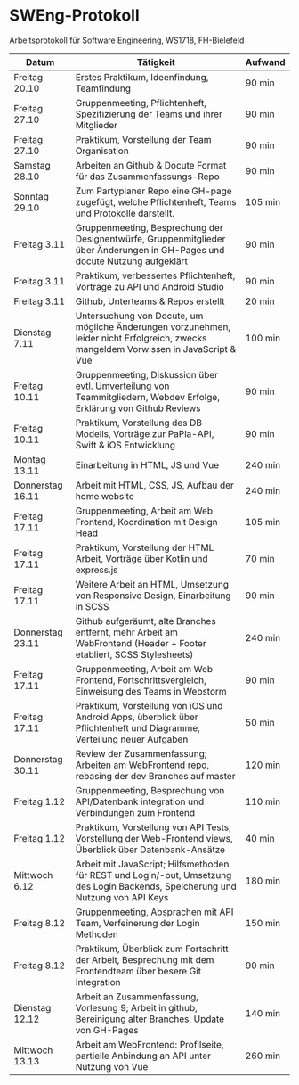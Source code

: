 SWEng-Protokoll
=================

Arbeitsprotokoll für Software Engineering, WS1718, FH-Bielefeld

| Datum            | Tätigkeit                                                                                                                             | Aufwand  |
| ---------------- | ------------------------------------------------------------------------------------------------------------------------------------- | -------- |
| Freitag 20.10    | Erstes Praktikum, Ideenfindung, Teamfindung                                                                                           | 90 min   |
| Freitag 27.10    | Gruppenmeeting, Pflichtenheft, Spezifizierung der Teams und ihrer Mitglieder                                                          | 90 min   |
| Freitag 27.10    | Praktikum, Vorstellung der Team Organisation                                                                                          | 90 min   |
| Samstag 28.10    | Arbeiten an Github & Docute Format für das Zusammenfassungs-Repo                                                                      | 90 min   |
| Sonntag 29.10    | Zum Partyplaner Repo eine GH-page zugefügt, welche Pflichtenheft, Teams und Protokolle darstellt.                                     | 105 min  |
| Freitag 3.11     | Gruppenmeeting, Besprechung der Designentwürfe, Gruppenmitglieder über Änderungen in GH-Pages und docute Nutzung aufgeklärt           | 90 min   |
| Freitag 3.11     | Praktikum, verbessertes Pflichtenheft, Vorträge zu API und Android Studio                                                             | 90 min   |
| Freitag 3.11     | Github, Unterteams & Repos erstellt                                                                                                   | 20 min   |
| Dienstag 7.11    | Untersuchung von Docute, um mögliche Änderungen vorzunehmen, leider nicht Erfolgreich, zwecks mangeldem Vorwissen in JavaScript & Vue | 100 min  |
| Freitag 10.11    | Gruppenmeeting, Diskussion über evtl. Umverteilung von Teammitgliedern, Webdev Erfolge, Erklärung von Github Reviews                  | 90 min   |
| Freitag 10.11    | Praktikum, Vorstellung des DB Modells, Vorträge zur PaPla-API, Swift & iOS Entwicklung                                                | 90 min   |
| Montag 13.11     | Einarbeitung in HTML, JS und Vue                                                                                                      | 240 min  |
| Donnerstag 16.11 | Arbeit mit HTML, CSS, JS, Aufbau der home website                                                                                     | 240 min  |
| Freitag 17.11    | Gruppenmeeting, Arbeit am Web Frontend, Koordination mit Design Head                                                                  | 105 min  |
| Freitag 17.11    | Praktikum, Vorstellung der HTML Arbeit, Vorträge über Kotlin und express.js                                                           | 70 min   |
| Freitag 17.11    | Weitere Arbeit an HTML, Umsetzung von Responsive Design, Einarbeitung in SCSS                                                         | 90 min   |
| Donnerstag 23.11 | Github aufgeräumt, alte Branches entfernt, mehr Arbeit am WebFrontend (Header + Footer etabliert, SCSS Stylesheets)                   | 240 min  |
| Freitag 17.11    | Gruppenmeeting, Arbeit am Web Frontend, Fortschrittsvergleich, Einweisung des Teams in Webstorm                                       | 90 min   |
| Freitag 17.11    | Praktikum, Vorstellung von iOS und Android Apps, überblick über Pflichtenheft und Diagramme, Verteilung neuer Aufgaben                | 50 min   |
| Donnerstag 30.11 | Review der Zusammenfassung; Arbeiten am WebFrontend repo, rebasing der dev Branches auf master                                        | 120 min  |
| Freitag 1.12     | Gruppenmeeting, Besprechung von API/Datenbank integration und Verbindungen zum Frontend                                               | 110 min  |
| Freitag 1.12     | Praktikum, Vorstellung von API Tests, Vorstellung der Web-Frontend views, Überblick über Datenbank-Ansätze                            | 40 min   |
| Mittwoch 6.12    | Arbeit mit JavaScript; Hilfsmethoden für REST und Login/-out, Umsetzung des Login Backends, Speicherung und Nutzung von API Keys      | 180 min  |
| Freitag 8.12     | Gruppenmeeting, Absprachen mit API Team, Verfeinerung der Login Methoden                                                              | 150 min  |
| Freitag 8.12     | Praktikum, Überblick zum Fortschritt der Arbeit, Besprechung mit dem Frontendteam über besere Git Integration                         | 90 min   |
| Dienstag 12.12   | Arbeit an Zusammenfassung, Vorlesung 9; Arbeit in github, Bereinigung alter Branches, Update von GH-Pages                             | 140 min  |
| Mittwoch 13.13   | Arbeit am WebFrontend: Profilseite, partielle Anbindung an API unter Nutzung von Vue                                                  | 260 min  |
